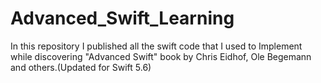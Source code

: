 # Advanced_Swift_Learning
In this repository I published all the swift code that I used to Implement while discovering "Advanced Swift" book by Chris Eidhof, Ole Begemann and others.(Updated for Swift 5.6)
